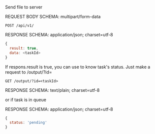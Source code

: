 Send file to server

REQUEST BODY SCHEMA: multipart/form-data
```
POST /api/v1/
```
RESPONSE SCHEMA: application/json; charset=utf-8
```js
{
  result: true,
  data: <taskId>
}
```
If respons.result is true, you can use <taskId> to know task's status. Just make a request to /output/?id=<taskId>
```
GET /output/?id=<taskId>
```

RESPONSE SCHEMA: text/plain; charset=utf-8

or if task is in queue

RESPONSE SCHEMA: application/json; charset=utf-8
```js
{
  status: 'pending'
}
```
